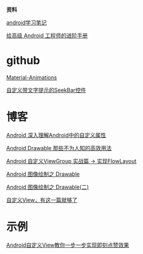 **资料**

[android学习笔记](https://github.com/GcsSloop/AndroidNote)

[给高级 Android 工程师的进阶手册](https://hencoder.com/)

# github

[Material-Animations](https://github.com/lgvalle/Material-Animations)

[自定义带文字提示的SeekBar控件](https://github.com/alidili/Demos/tree/master/IndicatorSeekBarDemo)

# 博客

[Android 深入理解Android中的自定义属性](https://blog.csdn.net/lmj623565791/article/details/45022631)

[Android Drawable 那些不为人知的高效用法](https://blog.csdn.net/lmj623565791/article/details/43752383)

[Android 自定义ViewGroup 实战篇 -> 实现FlowLayout](https://blog.csdn.net/lmj623565791/article/details/38352503)

[Android 图像绘制之 Drawable](https://www.jianshu.com/p/4cd87e3c43d6)

[Android 图像绘制之 Drawable(二)](https://www.jianshu.com/p/4134e2352d65)

[自定义View，有这一篇就够了](https://www.jianshu.com/p/c84693096e41)

[](https://blog.csdn.net/guolin_blog/article/details/16330267)

# 示例

[Android自定义View教你一步一步实现即刻点赞效果](https://juejin.im/post/5c2190fbf265da615f774a33)



